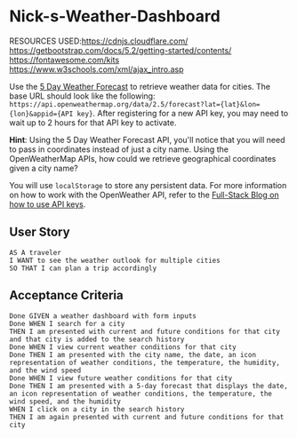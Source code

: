 # Nick-s-Weather-Dashboard
RESOURCES USED:https://cdnjs.cloudflare.com/
https://getbootstrap.com/docs/5.2/getting-started/contents/
https://fontawesome.com/kits
https://www.w3schools.com/xml/ajax_intro.asp  




Use the [5 Day Weather Forecast](https://openweathermap.org/forecast5) to retrieve weather data for cities. The base URL should look like the following: `https://api.openweathermap.org/data/2.5/forecast?lat={lat}&lon={lon}&appid={API key}`. After registering for a new API key, you may need to wait up to 2 hours for that API key to activate.

**Hint**: Using the 5 Day Weather Forecast API, you'll notice that you will need to pass in coordinates instead of just a city name. Using the OpenWeatherMap APIs, how could we retrieve geographical coordinates given a city name?

You will use `localStorage` to store any persistent data. For more information on how to work with the OpenWeather API, refer to the [Full-Stack Blog on how to use API keys](https://coding-boot-camp.github.io/full-stack/apis/how-to-use-api-keys).

## User Story

```
AS A traveler
I WANT to see the weather outlook for multiple cities
SO THAT I can plan a trip accordingly
```

## Acceptance Criteria

```
Done GIVEN a weather dashboard with form inputs
Done WHEN I search for a city
THEN I am presented with current and future conditions for that city and that city is added to the search history
Done WHEN I view current weather conditions for that city
Done THEN I am presented with the city name, the date, an icon representation of weather conditions, the temperature, the humidity, and the wind speed
Done WHEN I view future weather conditions for that city
Done THEN I am presented with a 5-day forecast that displays the date, an icon representation of weather conditions, the temperature, the wind speed, and the humidity
WHEN I click on a city in the search history
THEN I am again presented with current and future conditions for that city
```